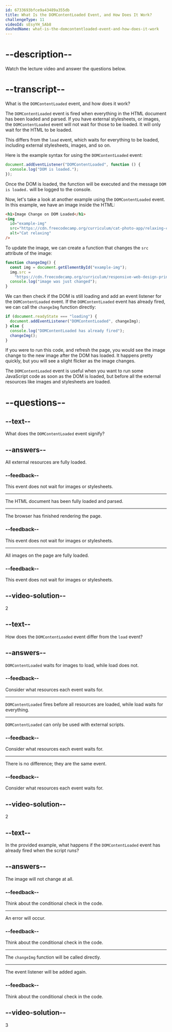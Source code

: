 ```yaml
---
id: 6733693bfce9a43489a355db
title: What Is the DOMContentLoaded Event, and How Does It Work?
challengeType: 11
videoId: sEsyYH_SAb8
dashedName: what-is-the-domcontentloaded-event-and-how-does-it-work
---
```


# --description--

Watch the lecture video and answer the questions below.

# --transcript--

What is the `DOMContentLoaded` event, and how does it work?

The `DOMContentLoaded` event is fired when everything in the HTML document has been loaded and parsed. If you have external stylesheets, or images, the `DOMContentLoaded` event will not wait for those to be loaded. It will only wait for the HTML to be loaded.

This differs from the `load` event, which waits for everything to be loaded, including external stylesheets, images, and so on.

Here is the example syntax for using the `DOMContentLoaded` event:

```js
document.addEventListener("DOMContentLoaded", function () {
  console.log("DOM is loaded.");
});
```

Once the DOM is loaded, the function will be executed and the message `DOM is loaded.` will be logged to the console.

Now, let's take a look at another example using the `DOMContentLoaded` event. In this example, we have an image inside the HTML:

```html
<h1>Image Change on DOM Loaded</h1>
<img
  id="example-img"
  src="https://cdn.freecodecamp.org/curriculum/cat-photo-app/relaxing-cat.jpg"
  alt="Cat relaxing"
/>
```

To update the image, we can create a function that changes the `src` attribute of the image:

```js
function changeImg() {
  const img = document.getElementById("example-img");
  img.src =
    "https://cdn.freecodecamp.org/curriculum/responsive-web-design-principles/FCCStickers-CamperBot200x200.jpg";
  console.log("image was just changed");
}
```

We can then check if the DOM is still loading and add an event listener for the `DOMContentLoaded` event. If the `DOMContentLoaded` event has already fired, we can call the `changeImg` function directly:

```js
if (document.readyState === "loading") {
  document.addEventListener("DOMContentLoaded", changeImg);
} else {
  console.log("DOMContentLoaded has already fired");
  changeImg();
}
```

If you were to run this code, and refresh the page, you would see the image change to the new image after the DOM has loaded. It happens pretty quickly, but you will see a slight flicker as the image changes.

The `DOMContentLoaded` event is useful when you want to run some JavaScript code as soon as the DOM is loaded, but before all the external resources like images and stylesheets are loaded.

# --questions--

## --text--

What does the `DOMContentLoaded` event signify?

## --answers--

All external resources are fully loaded.

### --feedback--

This event does not wait for images or stylesheets.

---

The HTML document has been fully loaded and parsed.

---

The browser has finished rendering the page.

### --feedback--

This event does not wait for images or stylesheets.

---

All images on the page are fully loaded.

### --feedback--

This event does not wait for images or stylesheets.

## --video-solution--

2

## --text--

How does the `DOMContentLoaded` event differ from the `load` event?

## --answers--

`DOMContentLoaded` waits for images to load, while load does not.

### --feedback--

Consider what resources each event waits for.

---

`DOMContentLoaded` fires before all resources are loaded, while load waits for everything.

---

`DOMContentLoaded` can only be used with external scripts.

### --feedback--

Consider what resources each event waits for.

---

There is no difference; they are the same event.

### --feedback--

Consider what resources each event waits for.

## --video-solution--

2

## --text--

In the provided example, what happens if the `DOMContentLoaded` event has already fired when the script runs?

## --answers--

The image will not change at all.

### --feedback--

Think about the conditional check in the code.

---

An error will occur.

### --feedback--

Think about the conditional check in the code.

---

The `changeImg` function will be called directly.

---

The event listener will be added again.

### --feedback--

Think about the conditional check in the code.

## --video-solution--

3
